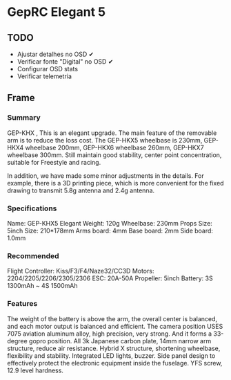 # GepRC Elegant 5

## TODO

- Ajustar detalhes no OSD ✔
- Verificar fonte "Digital" no OSD ✔
- Configurar OSD stats
- Verificar telemetria

## Frame

### Summary

GEP-KHX , This is an elegant upgrade. The main feature of the removable arm is to reduce the loss cost. The GEP-HKX5 wheelbase is 230mm, GEP-HKX4 wheelbase 200mm, GEP-HKX6 wheelbase 260mm, GEP-HKX7 wheelbase 300mm. Still maintain good stability, center point concentration, suitable for Freestyle and racing.

In addition, we have made some minor adjustments in the details. For example, there is a 3D printing piece, which is more convenient for the fixed drawing to transmit 5.8g antenna and 2.4g antenna.

### Specifications

Name: GEP-KHX5 Elegant
Weight: 120g
Wheelbase: 230mm
Props Size: 5inch
Size: 210*178mm
Arms board: 4mm
Base board: 2mm
Side board: 1.0mm

### Recommended

Flight Controller: Kiss/F3/F4/Naze32/CC3D
Motors: 2204/2205/2206/2305/2306
ESC: 20A-50A
Propeller: 5inch
Battery: 3S 1300mAh ~ 4S 1500mAh

### Features

The weight of the battery is above the arm, the overall center is balanced, and each motor output is balanced and efficient.
The camera position USES 7075 aviation aluminum alloy, high precision, very strong. And it forms a 33-degree gopro position.
All 3k Japanese carbon plate, 14mm narrow arm structure, reduce air resistance.
Hybrid X structure, shortening wheelbase, flexibility and stability.
Integrated LED lights, buzzer.
Side panel design to effectively protect the electronic equipment inside the fuselage.
YFS screw, 12.9 level hardness.
